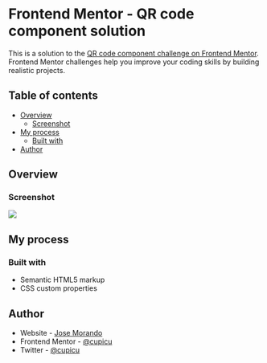 # Frontend Mentor - QR code component solution

This is a solution to the [QR code component challenge on Frontend Mentor](https://www.frontendmentor.io/challenges/qr-code-component-iux_sIO_H). Frontend Mentor challenges help you improve your coding skills by building realistic projects. 

## Table of contents

- [Overview](#overview)
  - [Screenshot](#screenshot)
- [My process](#my-process)
  - [Built with](#built-with)
- [Author](#author)

## Overview

### Screenshot

![](./images/screenshot.jpg)

## My process

### Built with

- Semantic HTML5 markup
- CSS custom properties
## Author

- Website - [Jose Morando](https://www.josemorando.com)
- Frontend Mentor - [@cupicu](https://www.frontendmentor.io/profile/cupicu)
- Twitter - [@cupicu](https://www.twitter.com/Cupicu)